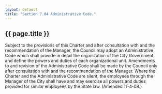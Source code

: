 ```yaml
---
layout: default 
title: "Section 7.04 Administrative Code."
---
```


{{ page.title }}
----------------

Subject to the provisions of this Charter and after consultation with
and the recommendation of the Manager, the Council may adopt an
Administrative Code which shall provide in detail the organization of
the City Government, and define the powers and duties of each
organizational unit. Amendments to and revision of the Administrative
Code shall be made by the Council only after consultation with and the
recommendation of the Manager. Where the Charter and the Administrative
Code are silent, the employees through the Manager of the City shall
have and may exercise all powers and duties provided for similar
employees by the State law. (Amended 11-4-08.)
